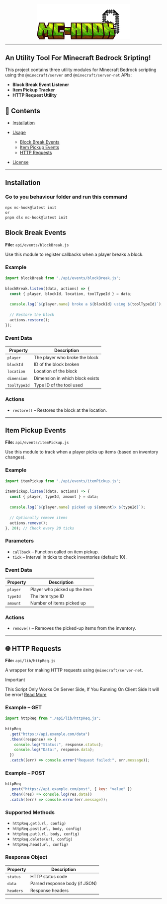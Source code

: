 <p align="center">
  <img src="logo.png" alt="mc-hook" width="300"/>
</p>

---
An Utility Tool For Minecraft Bedrock Sripting!
---
This project contains three utility modules for Minecraft Bedrock scripting using the `@minecraft/server` and `@minecraft/server-net` APIs:

- **Block Break Event Listener**
- **Item Pickup Tracker**
- **HTTP Request Utility**

## 📁 Contents

- [Installation](#installation)
- [Usage](#usage)

  - [Block Break Events](#block-break-events)
  - [Item Pickup Events](#item-pickup-events)
  - [HTTP Requests](#http-requests)

- [License](#license)

---
## Installation
### Go to you behaviour folder and run this command
```
npx mc-hook@latest init
or
pnpm dlx mc-hook@latest init
``` 
## Block Break Events

**File:** `api/events/blockBreak.js`

Use this module to register callbacks when a player breaks a block.

### Example

```js
import blockBreak from "./api/events/blockBreak.js";

blockBreak.listen((data, actions) => {
  const { player, blockId, location, toolTypeId } = data;

  console.log(`${player.name} broke a ${blockId} using ${toolTypeId}`);

  // Restore the block
  actions.restore();
});
```

### Event Data

| Property     | Description                     |
| ------------ | ------------------------------- |
| `player`     | The player who broke the block  |
| `blockId`    | ID of the block broken          |
| `location`   | Location of the block           |
| `dimension`  | Dimension in which block exists |
| `toolTypeId` | Type ID of the tool used        |

### Actions

- `restore()` – Restores the block at the location.

---

## Item Pickup Events

**File:** `api/events/itemPickup.js`

Use this module to track when a player picks up items (based on inventory changes).

### Example

```js
import itemPickup from "./api/events/itemPickup.js";

itemPickup.listen((data, actions) => {
  const { player, typeId, amount } = data;

  console.log(`${player.name} picked up ${amount}x ${typeId}`);

  // Optionally remove items
  actions.remove();
}, 20); // Check every 20 ticks
```

### Parameters

- `callback` – Function called on item pickup.
- `tick` – Interval in ticks to check inventories (default: 10).

### Event Data

| Property | Description                   |
| -------- | ----------------------------- |
| `player` | Player who picked up the item |
| `typeId` | The item type ID              |
| `amount` | Number of items picked up     |

### Actions

- `remove()` – Removes the picked-up items from the inventory.

---

## 🌐 HTTP Requests

**File:** `api/lib/httpReq.js`

A wrapper for making HTTP requests using `@minecraft/server-net`.

> [!IMPORTANT]
>
> This Script Only Works On Server Side, If You Running On Client Side It will be error! [Read More](https://learn.microsoft.com/en-us/minecraft/creator/scriptapi/minecraft/server-net/minecraft-server-net?view=minecraft-bedrock-experimental)

### Example – GET

```js
import httpReq from "./api/lib/httpReq.js";

httpReq
  .get("https://api.example.com/data")
  .then((response) => {
    console.log("Status:", response.status);
    console.log("Data:", response.data);
  })
  .catch((err) => console.error("Request failed:", err.message));
```

### Example – POST

```js
httpReq
  .post("https://api.example.com/post", { key: "value" })
  .then((res) => console.log(res.data))
  .catch((err) => console.error(err.message));
```

### Supported Methods

- `httpReq.get(url, config)`
- `httpReq.post(url, body, config)`
- `httpReq.put(url, body, config)`
- `httpReq.delete(url, config)`
- `httpReq.head(url, config)`

### Response Object

| Property  | Description                    |
| --------- | ------------------------------ |
| `status`  | HTTP status code               |
| `data`    | Parsed response body (if JSON) |
| `headers` | Response headers               |

---
